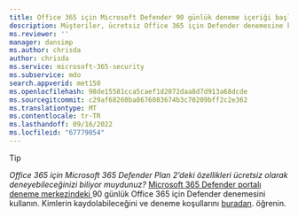 ```yaml
---
title: Office 365 için Microsoft Defender 90 günlük deneme içeriği başlığı
description: Müşteriler, ücretsiz Office 365 için Defender denemesine kaydolabileceklerini öğrenir.
ms.reviewer: ''
manager: dansimp
ms.author: chrisda
author: chrisda
ms.service: microsoft-365-security
ms.subservice: mdo
search.appverid: met150
ms.openlocfilehash: 98de15581cca5caef1d2072daa8d7d913a68dcde
ms.sourcegitcommit: c29af68260ba8676083674b3c70209bff2c2e362
ms.translationtype: MT
ms.contentlocale: tr-TR
ms.lasthandoff: 09/16/2022
ms.locfileid: "67779054"
---
```

> [!TIP]
> *Office 365 için Microsoft 365 Defender Plan 2’deki özellikleri ücretsiz olarak deneyebileceğinizi biliyor muydunuz?* [Microsoft 365 Defender portalı deneme merkezindeki ](https://security.microsoft.com/trialHorizontalHub?sku=MDO&ref=DocsRef) 90 günlük Office 365 için Defender denemesini kullanın. Kimlerin kaydolabileceğini ve deneme koşullarını [buradan](../office-365-security/try-microsoft-defender-for-office-365.md). öğrenin.
